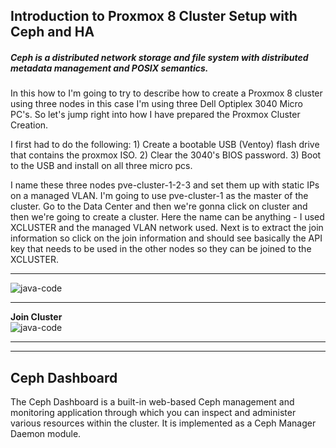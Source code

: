 ## Introduction to Proxmox 8 Cluster Setup with Ceph and HA
##### Ceph is a distributed network storage and file system with distributed metadata management and POSIX semantics.

In this how to I'm going to try to describe how to create a Proxmox 8 cluster using
three nodes in this case I'm using three Dell Optiplex 3040 Micro PC's. So let's jump right into how I have prepared the Proxmox Cluster Creation.

I first had to do the following:  1) Create a bootable USB (Ventoy) flash drive that contains the proxmox ISO. 2) Clear the 3040's BIOS password. 3) Boot to the USB and install on all three micro pcs.
 
I name these three nodes pve-cluster-1-2-3 and set them up with static IPs on a managed VLAN. I'm going to use pve-cluster-1 as the master of the cluster. Go to the Data Center and then we're gonna click on cluster and then we're going to create a cluster. Here the name can be anything - I used XCLUSTER and the managed VLAN network used. Next is to extract the join information so click on the join information and should see basically the API key that needs to be used in the other nodes so they can be joined to the XCLUSTER.

---

![java-code](https://raw.githubusercontent.com/rBums/cheat-sheets/main/server_management/proxmox/ceph/images/ceph-01.png)<hr>
<b>Join Cluster</b><br>
![java-code](https://raw.githubusercontent.com/rBums/cheat-sheets/main/server_management/proxmox/ceph/images/ceph-01.png)<hr>

---

## Ceph Dashboard

  The Ceph Dashboard is a built-in web-based Ceph management and monitoring application through which you can inspect and administer various resources within the cluster. It is implemented as a Ceph Manager Daemon module.